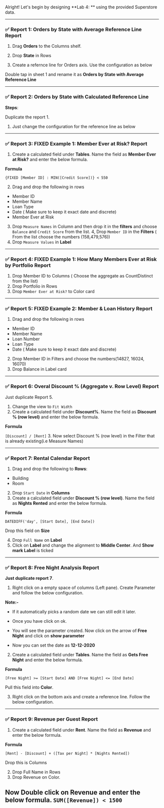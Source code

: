 Alright! Let's begin by designing **Lab 4: ** using the provided Superstore data.



---

### ✅ **Report 1: Orders by State with Average Reference Line Report**

1. Drag **Orders** to the Columns shelf.
2. Drop **State** in Rows 

3. Create a refernce line for Orders axis. Use the configuration as below


Double tap in sheet 1 and rename it as **Orders by State with Average Reference Line**


---

### ✅ **Report 2: Orders by State with Calculated Reference Line**


**Steps**:

Duplicate the report 1. 
1. Just change the configuration for the reference line as below

---

### ✅ **Report 3: FIXED Example 1: Member Ever at Risk? Report**


1. Create a calculated field under **Tables**. Name the field as **Member Ever at Risk?** and enter the below formula.

**Formula**

`{FIXED [Member ID] : MIN([Credit Score])} < 550`

2. Drag and drop the following in rows
- Member ID
- Member Name
- Loan Type
- Date ( Make sure to keep it exact date and discrete)
- Member Ever at Risk

3. Drop `Measure Names` in Column and then drop it in the **filters** and choose `Balance` and `Credit Score` from the list.
4, Drop `Member ID` in the **Filters** ( From the list choose the numbers (158,479,576))
5. Drop `Measure Values` in **Label**


----

### ✅ **Report 4: FIXED Example 1: How Many Members Ever at Risk by Portfolio Report**

1. Drop Member ID to Columns ( Choose the aggregate as CountDistinct from the list)
2. Drop Portfolio in Rows
3. Drop `Member Ever at Risk?` to Color card

-----

### ✅ **Report 5: FIXED Example 2: Member & Loan History Report**

1. Drag and drop the following in rows
- Member ID
- Member Name
- Loan Number
- Loan Type
- Date ( Make sure to keep it exact date and discrete)

2. Drop Member ID in Filters and choose the numbers(14827, 16024, 16070)
3. Drop Balance in Label card
--------
### ✅ **Report 6: Overal Discount % (Aggregate v. Row Level) Report**

Just duplicate Report 5. 

1. Change the view to `Fit Width`
2. Create a calculated field under **Discount%**. Name the field as **Discount % (row level)** and enter the below formula.

**Formula**

`[Discount] / [Rent]`
3. Now select Discount % (row level) in the Filter that is already existing(i.e Measure Names)


-----

### ✅ **Report 7: Rental Calendar Report**



1. Drag and drop the following to **Rows**:
- Building
- Room
2. Drop `Start Date` in **Columns**
3. Create a calculated field under **Discount % (row level)**. Name the field as **Nights Rented** and enter the below formula.

**Formula**

`DATEDIFF('day', [Start Date], [End Date])`

 Drop this field on **Size**
 
 4. Drop `Full Name` on **Label**
 5. Click on **Label** and change the alignment to **Middle Center**. And **Show mark Label** is ticked
 
 -----
 ### ✅ **Report 8: Free Night Analysis Report**

**Just duplicate report 7**. 

1. Right click on a empty space of columns (Left pane). Create Parameter and follow the below configuration.

**Note:-**
- If it automatically picks a random date we can still edit it later.

- Once you have click on ok.

- You will see the parameter created. Now click on the arrow of **Free Night** and click on **show parameter**

- Now you can set the date as **12-12-2020**

2. Create a calculated field under **Tables**. Name the field as **Gets Free Night** and enter the below formula.

**Formula**

`[Free Night] >= [Start Date]
AND
[Free Night] <= [End Date]`

Pull this field into **Color**.

3. Right click on the bottom axis and create a reference line. Follow the below configuration.


---------
### ✅ **Report 9: Revenue per Guest Report**

1. Create a calculated field under **Rent**. Name the field as **Revenue** and enter the below formula.

**Formula**

`[Rent] - [Discount] + ([Tax per Night] * [Nights Rented])`

Drop this is Columns

2. Drop Full Name in Rows
3. Drop Revenue on Color.

Now Double click on Revenue and enter the below formula.
`SUM([Revenue]) < 1500`
------------
